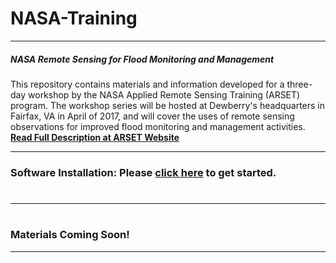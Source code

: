 # NASA-Training
---
####

##### NASA Remote Sensing for Flood Monitoring and Management
This repository contains materials and information developed for a three-day workshop by the NASA Applied Remote Sensing Training (ARSET) program. The workshop series will be hosted at Dewberry's headquarters in Fairfax, VA in April of 2017, and will cover the uses of remote sensing observations for improved flood monitoring and management activities.  [**Read Full Description at ARSET Website**](https://arset.gsfc.nasa.gov/disasters/workshops/flood-17)

---
### Software Installation: Please [click here](https://github.com/Dewberry-RSG/NASA-Training/tree/master/software-setup) to get started.
#
---
#
### Materials Coming Soon!
---

